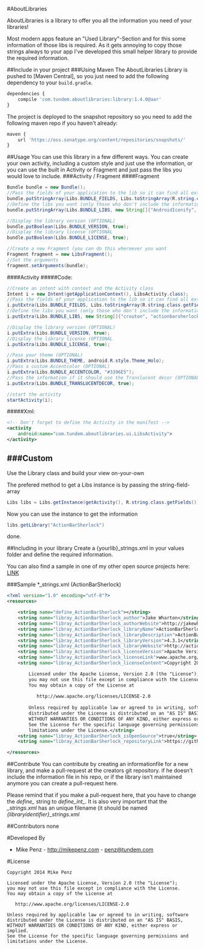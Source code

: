 #AboutLibraries

AboutLibraries is a library to offer you all the information you need of your libraries!

Most modern apps feature an "Used Library"-Section and for this some information of those libs is required. As it gets annoying to copy those strings always to your app I've developed this small helper library to provide the required information.


##Include in your project
###Using Maven
The AboutLibraries Library is pushed to [Maven Central], so you just need to add the following dependency to your `build.gradle`.

```javascript
dependencies {
	compile 'com.tundem.aboutlibraries:library:1.4.0@aar'
}
```

The project is deployed to the snapshot repository so you need to add the following maven repo if you haven't already:

```javascript
maven { 
    url 'https://oss.sonatype.org/content/repositories/snapshots/' 
}
```

##Usage
You can use this library in a few different ways. You can create your own activity, including a custom style and just use the information, or you can use the built in Activity or Fragment and just pass the libs you would love to include.
###Activity / Fragment
####Fragment
```java
Bundle bundle = new Bundle();
//Pass the fields of your application to the lib so it can find all external lib information
bundle.putStringArray(Libs.BUNDLE_FIELDS, Libs.toStringArray(R.string.class.getFields()));
//Define the libs you want (only those who don't include the information, and are managed by the AboutLibraries library) (OPTIONAL if all used libraries offer the information)
bundle.putStringArray(Libs.BUNDLE_LIBS, new String[]{"AndroidIconify", "ActiveAndroid", "FButton", "Crouton", "HoloGraphLibrary", "ShowcaseView", "NineOldAndroids", "AndroidViewpagerIndicator"});

//Display the library version (OPTIONAL)
bundle.putBoolean(Libs.BUNDLE_VERSION, true);
//Display the library license (OPTIONAL
bundle.putBoolean(Libs.BUNDLE_LICENSE, true);

//Create a new Fragment (you can do this whereever you want
Fragment fragment = new LibsFragment();
//Set the arguments
fragment.setArguments(bundle);
```
####Activity
#####Code:
```java
//Create an intent with context and the Activity class
Intent i = new Intent(getApplicationContext(), LibsActivity.class);
//Pass the fields of your application to the lib so it can find all external lib information
i.putExtra(Libs.BUNDLE_FIELDS, Libs.toStringArray(R.string.class.getFields()));
//Define the libs you want (only those who don't include the information, and are managed by the AboutLibraries library) (OPTIONAL if all used libraries offer the information)
i.putExtra(Libs.BUNDLE_LIBS, new String[]{"crouton", "actionbarsherlock", "showcaseview"});

//Display the library version (OPTIONAL)
i.putExtra(Libs.BUNDLE_VERSION, true);
//Display the library license (OPTIONAL
i.putExtra(Libs.BUNDLE_LICENSE, true);

//Pass your theme (OPTIONAL)
i.putExtra(Libs.BUNDLE_THEME, android.R.style.Theme_Holo);
//Pass a custom Accentcolor (OPTIONAL)
i.putExtra(Libs.BUNDLE_ACCENTCOLOR, "#3396E5");
//Pass the information if it should use the Translucent decor (OPTIONAL) -> requires ACCENTCOLOR
i.putExtra(Libs.BUNDLE_TRANSLUCENTDECOR, true);

//start the activity
startActivity(i);
```
#####Xml:
```xml
<!-- Don't forget to define the Activity in the manifest -->
<activity
	android:name="com.tundem.aboutlibraries.ui.LibsActivity">
</activity>
```

###Custom
------------
Use the Library class and build your view on-your-own

The prefered method to get a Libs instance is by passing the string-field-array
```java
Libs libs = Libs.getInstance(getActivity(), R.string.class.getFields());
```

Now you can use the instance to get the information
```java
libs.getLibrary("ActionBarSherlock")
```
done.


##Including in your library
Create a {yourlib}_strings.xml in your values folder and define the required information.

You can also find a sample in one of my other open source projects here: [LINK](https://github.com/mikepenz/AnimatedGridView/blob/master/library/src/main/res/values/info_strings.xml)

###Sample *_strings.xml (ActionBarSherlock)
```xml
<?xml version="1.0" encoding="utf-8"?>
<resources>

    <string name="define_ActionBarSherlock"></string>
    <string name="libray_ActionBarSherlock_author">Jake Wharton</string>
    <string name="libray_ActionBarSherlock_authorWebsite">http://jakewharton.com/</string>
    <string name="libray_ActionBarSherlock_libraryName">ActionBarSherlock</string>
    <string name="libray_ActionBarSherlock_libraryDescription">ActionBarSherlock is an standalone library designed to facilitate the use of the action bar design pattern across all versions of Android through a single API.</string>
    <string name="libray_ActionBarSherlock_libraryVersion">4.3.1</string>
    <string name="libray_ActionBarSherlock_libraryWebsite">http://actionbarsherlock.com/</string>
    <string name="libray_ActionBarSherlock_licenseVersion">Apache Version 2.0</string>
    <string name="libray_ActionBarSherlock_licenseLink">www.apache.org/licenses/LICENSE-2.0.html</string>
    <string name="libray_ActionBarSherlock_licenseContent">Copyright 2012 Jake Wharton

		Licensed under the Apache License, Version 2.0 (the "License");
		you may not use this file except in compliance with the License.
		You may obtain a copy of the License at
		
		   http://www.apache.org/licenses/LICENSE-2.0
		
		Unless required by applicable law or agreed to in writing, software
		distributed under the License is distributed on an "AS IS" BASIS,
		WITHOUT WARRANTIES OR CONDITIONS OF ANY KIND, either express or implied.
		See the License for the specific language governing permissions and
		limitations under the License.</string>
    <string name="libray_ActionBarSherlock_isOpenSource">true</string>
    <string name="libray_ActionBarSherlock_repositoryLink">https://github.com/JakeWharton/ActionBarSherlock</string>

</resources>
```


##Contribute
You can contribute by creating an informationfile for a new library, and make a pull-request at the creators git repository. if he doesn't include the information file in his repo, or if the library isn't maintained anymore you can create a pull-request here.

Please remind that if you make a pull-request here, that you have to change the *define_* string to *define_int_*. It is also very important that the *_strings.xml* has an unique filename (it should be named *{libraryidentifier}_strings.xml*


##Contributors
none


#Developed By

* Mike Penz - http://mikepenz.com - <penz@tundem.com>


#License

    Copyright 2014 Mike Penz

    Licensed under the Apache License, Version 2.0 (the "License");
    you may not use this file except in compliance with the License.
    You may obtain a copy of the License at

       http://www.apache.org/licenses/LICENSE-2.0

    Unless required by applicable law or agreed to in writing, software
    distributed under the License is distributed on an "AS IS" BASIS,
    WITHOUT WARRANTIES OR CONDITIONS OF ANY KIND, either express or implied.
    See the License for the specific language governing permissions and
    limitations under the License.
